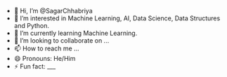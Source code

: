 - 👋 Hi, I’m @SagarChhabriya
- 👀 I’m interested in Machine Learning, AI, Data Science, Data Structures and Python.
- 🌱 I’m currently learning Machine Learning.
- 💞️ I’m looking to collaborate on ...
- 📫 How to reach me ...
- 😄 Pronouns: He/Him
- ⚡ Fun fact: ___

<!---
SagarChhabriya/SagarChhabriya is a ✨ special ✨ repository because its `README.md` (this file) appears on your GitHub profile.
You can click the Preview link to take a look at your changes.
--->
